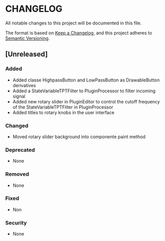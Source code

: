 # CHANGELOG

All notable changes to this project will be documented in this file.

The format is based on [Keep a Changelog](https://keepachangelog.com/en/1.0.0/),
and this project adheres to [Semantic Versioning](https://semver.org/spec/v2.0.0.html).

## [Unreleased]

### Added
- Added classe HighpassButton and LowPassButton as DrawableButton derivatives
- Added a StateVariableTPTFilter to PluginProcessor to filter incoming signal
- Added new rotary slider in PluginEditor to control the cutoff frequency of the StateVariableTPTFilter in PluginProcessor 
- Added titles to rotary knobs in the user interface
### Changed
- Moved rotary slider background into componente paint method
### Deprecated
- None
### Removed
- None
### Fixed
- Non
### Security
 - None

